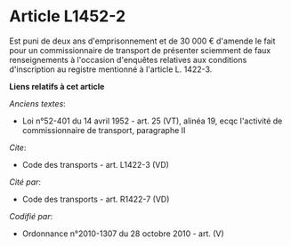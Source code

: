 # Article L1452-2

Est puni de deux ans d'emprisonnement et de 30 000 € d'amende le fait pour un commissionnaire de transport de présenter
sciemment de faux renseignements à l'occasion d'enquêtes relatives aux conditions d'inscription au registre mentionné à
l'article L. 1422-3.

**Liens relatifs à cet article**

_Anciens textes_:

  - Loi n°52-401 du 14 avril 1952 - art. 25 (VT), alinéa 19, ecqc l'activité de commissionnaire de transport, paragraphe II

_Cite_:

  - Code des transports - art. L1422-3 (VD)

_Cité par_:

  - Code des transports - art. R1422-7 (VD)

_Codifié par_:

  - Ordonnance n°2010-1307 du 28 octobre 2010 - art. (V)
